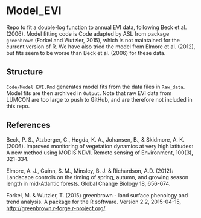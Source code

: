 # Model_EVI

Repo to fit a double-log function to annual EVI data, following Beck et al. (2006). Model fitting code is Code adapted by ASL from package `greenbrown` (Forkel and Wutzler, 2015), which is not maintained for the current version of R. We have also tried the model from Elmore et al. (2012), but fits seem to be worse than Beck et al. (2006) for these data.

## Structure

`Code/Model EVI.Rmd` generates model fits from the data files in `Raw_data`. Model fits are then archived in `Output`. Note that raw EVI data from LUMCON are too large to push to GitHub, and are therefore not included in this repo.

## References

Beck, P. S., Atzberger, C., Høgda, K. A., Johansen, B., & Skidmore, A. K. (2006). Improved monitoring of vegetation dynamics at very high latitudes: A new method using MODIS NDVI. Remote sensing of Environment, 100(3), 321-334.

Elmore, A. J., Guinn, S. M., Minsley, B. J. & Richardson, A.D. (2012): Landscape controls on the timing of spring, autumn, and growing season length in mid-Atlantic forests. Global Change Biology 18, 656-674.

Forkel, M. & Wutzler, T. (2015) greenbrown - land surface phenology and trend analysis. A package for the R software. Version 2.2, 2015-04-15, <http://greenbrown.r-forge.r-project.org/>.
